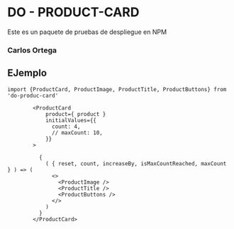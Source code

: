 # DO - PRODUCT-CARD

Este es un paquete de pruebas de despliegue en NPM 


### Carlos Ortega

## EJemplo
```
import {ProductCard, ProductImage, ProductTitle, ProductButtons} from 'do-produc-card'
```

```
        <ProductCard 
            product={ product }
            initialValues={{
              count: 4,
              // maxCount: 10,
            }}
        >

          {
            ( { reset, count, increaseBy, isMaxCountReached, maxCount } ) => (
              <>
                <ProductImage />
                <ProductTitle />
                <ProductButtons />              
              </>
            )
          }
        </ProductCard>
```